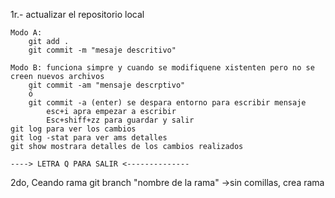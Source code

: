 1r.- actualizar el repositorio local

    Modo A:
        git add .
        git commit -m "mesaje descritivo"
    
    Modo B: funciona simpre y cuando se modifiquene xistenten pero no se creen nuevos archivos
        git commit -am "mensaje descrptivo"
        ó
        git commit -a (enter) se despara entorno para escribir mensaje
            esc+i apra empezar a escribir
            Esc+shiff+zz para guardar y salir
    git log para ver los cambios
    git log -stat para ver ams detalles
    git show mostrara detalles de los cambios realizados
    
    ----> LETRA Q PARA SALIR <--------------

2do, Ceando rama
    git branch "nombre de la rama"  ->sin comillas, crea rama
    